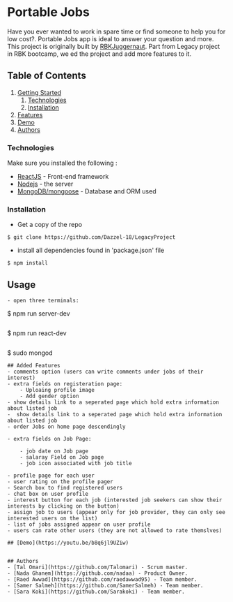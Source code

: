 #  Portable Jobs
Have you ever wanted to work in spare time or find someone to help you for low cost?. Portable Jobs app is ideal to answer your question and more.
This project is originally built by [RBKJuggernaut](https://github.com/RBKJuggernaut/Pocket-Jobs). Part from Legacy project in RBK bootcamp, we ed the project and add more features to it.


## Table of Contents

1. [Getting Started](#getting-started)
    1. [Technologies](#technologies)
    1. [Installation](#installation)
1. [Features](#features)
1. [Demo](#demo)
1. [Authors](#authors)

### Technologies

Make sure you installed the following :
- [ReactJS](https://reactjs.org) - Front-end framework
- [Nodejs](https://nodejs.org/) - the server
- [MongoDB/mongoose](https://docs.mongodb.com/) - Database and ORM used


### Installation

- Get a copy of the repo
```
$ git clone https://github.com/Dazzel-18/LegacyProject
```
-  install all dependencies found in 'package.json' file
```
$ npm install
```

## Usage

``` 
- open three terminals:

```
$ npm run server-dev
```
```
$ npm run react-dev
```
```
$ sudo mongod
```
## Added Features
- comments option (users can write comments under jobs of their interest)
- extra fields on registeration page:
    - Uploaing profile image
    - Add gender option
- show details link to a seperated page which hold extra information about listed job
-  show details link to a seperated page which hold extra information about listed job
- order Jobs on home page descendingly

- extra fields on Job Page:

    - job date on Job page
    - salaray Field on Job page
    - job icon associated with job title

- profile page for each user
- user rating on the profile pager
- Search box to find registered users
- chat box on user profile
- interest button for each job (interested job seekers can show their interests by clicking on the button)
- assign job to users (appear only for job provider, they can only see interested users on the list)
- list of jobs assigned appear on user profile
- users can rate other users (they are not allowed to rate themslves)

## [Demo](https://youtu.be/b8q6jl9UZiw)


## Authors
- [Tal Omari](https://github.com/Talomari) - Scrum master.
- [Nada Ghanem](https://github.com/nadaa) - Product Owner.
- [Raed Awwad](https://github.com/raedawwad95) - Team member.
- [Samer Salmeh](https://github.com/SamerSalmeh) - Team member.
- [Sara Koki](https://github.com/Sarakoki) - Team member.
